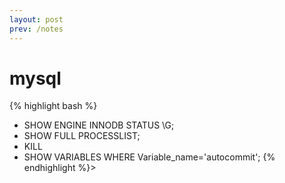 ```yaml
---
layout: post
prev: /notes
---
```

mysql
============
{% highlight bash %}
- SHOW ENGINE INNODB STATUS \G;
- SHOW FULL PROCESSLIST;
- KILL
- SHOW VARIABLES WHERE Variable_name='autocommit';
{% endhighlight %}>